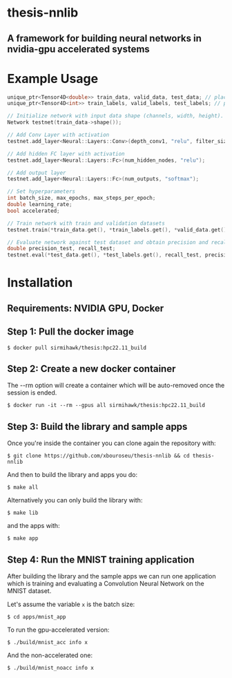 # thesis-nnlib
## A framework for building neural networks in nvidia-gpu accelerated systems

# Example Usage

```cpp
unique_ptr<Tensor4D<double>> train_data, valid_data, test_data; // placeholder. assume initialized
unique_ptr<Tensor4D<int>> train_labels, valid_labels, test_labels; // placeholder. assume initialized

// Initialize network with input data shape (channels, width, height). Batch size is left undefined.
Network testnet(train_data->shape());

// Add Conv Layer with activation
testnet.add_layer<Neural::Layers::Conv>(depth_conv1, "relu", filter_size_conv1, stride_conv1, padding_conv1);

// Add hidden FC layer with activation
testnet.add_layer<Neural::Layers::Fc>(num_hidden_nodes, "relu");

// Add output layer
testnet.add_layer<Neural::Layers::Fc>(num_outputs, "softmax");

// Set hyperparameters
int batch_size, max_epochs, max_steps_per_epoch;
double learning_rate;
bool accelerated;

// Train network with train and validation datasets
testnet.train(*train_data.get(), *train_labels.get(), *valid_data.get(), *valid_labels.get(), batch_size, accelerated, learning_rate, "CrossEntropy", max_epochs, max_steps_per_epoch);

// Evaluate network against test dataset and obtain precision and recall metrics
double precision_test, recall_test;
testnet.eval(*test_data.get(), *test_labels.get(), recall_test, precision_test);
```

# Installation
## Requirements: NVIDIA GPU, Docker

## Step 1: Pull the docker image
```
$ docker pull sirmihawk/thesis:hpc22.11_build
```

## Step 2: Create a new docker container
The --rm option will create a container which will be auto-removed once the session is ended.

```
$ docker run -it --rm --gpus all sirmihawk/thesis:hpc22.11_build
```

## Step 3: Build the library and sample apps
Once you're inside the container you can clone again the repository with:
```
$ git clone https://github.com/xbouroseu/thesis-nnlib && cd thesis-nnlib
```
And then to build the library and apps you do:
```
$ make all
```

Alternatively you can only build the library with:
```
$ make lib
``` 

and the apps with:
```
$ make app
```

## Step 4: Run the MNIST training application
After building the library and the sample apps we can run one application which is training and evaluating a Convolution Neural Network on the MNIST dataset.

Let's assume the variable `x` is the batch size:

```
$ cd apps/mnist_app
```

To run the gpu-accelerated version:
```
$ ./build/mnist_acc info x
```

And the non-accelerated one:
```
$ ./build/mnist_noacc info x
```
